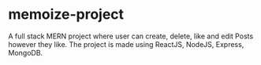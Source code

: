 # memoize-project
A full stack MERN project where user can create, delete, like and edit Posts however they like.
The project is made using ReactJS, NodeJS, Express, MongoDB.
